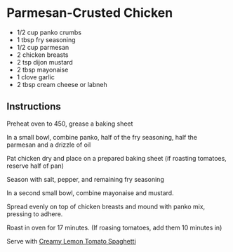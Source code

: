 
# Parmesan-Crusted Chicken

- 1/2 cup panko crumbs
- 1 tbsp fry seasoning
- 1/2 cup parmesan
- 2 chicken breasts
- 2 tsp dijon mustard
- 2 tbsp mayonaise
- 1 clove garlic
- 2 tbsp cream cheese or labneh

## Instructions

Preheat oven to 450, grease a baking sheet

In a small bowl, combine panko, half of the fry seasoning, half the parmesan and a drizzle of oil

Pat chicken dry and place on a prepared baking sheet (if roasting tomatoes, reserve half of pan)

Season with salt, pepper, and remaining fry seasoning

In a second small bowl, combine mayonaise and mustard.

Spread evenly on top of chicken breasts and mound with panko mix, pressing to adhere.

Roast in oven for 17 minutes. (If roasing tomatoes, add them 10 minutes in)

Serve with [Creamy Lemon Tomato Spaghetti](./Creamy%20Lemon%20Tomato%20Spaghetti.md)


